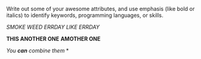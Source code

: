 Write out some of your awesome attributes, and use emphasis (like bold or italics) to identify keywords, programming languages, or skills. 


*SMOKE WEED ERRDAY*
_LIKE ERRDAY_

**THIS ANOTHER ONE**
__AMOTHER ONE__

_You **can** combine them_
*
